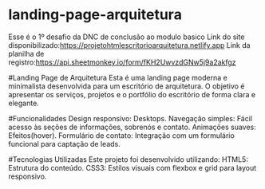 # landing-page-arquitetura


Esse é o 1º desafio da DNC de conclusão ao modulo basico
Link do site disponibilizado:https://projetohtmlescritorioarquitetura.netlify.app
Link da planilha de registro:https://api.sheetmonkey.io/form/fKH2UwvzdGNw5j9a2akfgz

#Landing Page de Arquitetura
Esta é uma landing page moderna e minimalista desenvolvida para um escritório de arquitetura. O objetivo é apresentar os serviços, projetos e o portfólio do escritório de forma clara e elegante.

#Funcionalidades
Design responsivo: Desktops.
Navegação simples: Fácil acesso às seções de informações, sobrenós e contato.
Animações suaves: Efeitos(hover).
Formulário de contato: Integração com um formulário funcional para captação de leads.

#Tecnologias Utilizadas
Este projeto foi desenvolvido utilizando:
HTML5: Estrutura do conteúdo.
CSS3: Estilos visuais com flexbox e grid para layout responsivo.